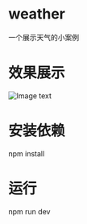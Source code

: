 # weather
一个展示天气的小案例
# 效果展示
![Image text](https://github.com/catbea/weather/blob/master/weather.png)

# 安装依赖
npm install 
# 运行
npm run dev
